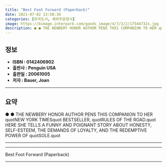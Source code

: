```yaml
---
title: "Best Foot Forward (Paperback)"
date: 2021-07-02 13:58:39
categories: [외국도서, 해외주문원서]
image: https://bimage.interpark.com/goods_image/4/7/3/2/17544732s.jpg
description: ● ● THE NEWBERY HONOR AUTHOR PENS THIS COMPANION TO HER quotNEW YORK TIMESquot BESTSELLER, quotRULES OF THE ROAD.quot HERE SHE TELLS A FUNNY AND POIGNANT STOR
---
```


## **정보**

- **ISBN : 0142406902**
- **출판사 : Penguin USA**
- **출판일 : 20061005**
- **저자 : Bauer, Joan**

------



## **요약**

●  ●  THE NEWBERY HONOR AUTHOR PENS THIS COMPANION TO HER quotNEW YORK TIMESquot BESTSELLER, quotRULES OF THE ROAD.quot HERE SHE TELLS A FUNNY AND POIGNANT STORY ABOUT HONESTY, SELF-ESTEEM, THE DEMANDS OF LOYALTY, AND THE REDEMPTIVE POWER OF quotSOLE.quot

------



------


Best Foot Forward (Paperback) 

------


